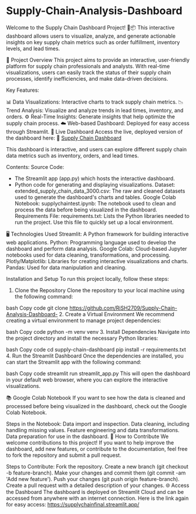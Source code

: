 # Supply-Chain-Analysis-Dashboard
Welcome to the Supply Chain Dashboard Project! 🚚📦 This interactive dashboard allows users to visualize, analyze, and generate actionable insights on key supply chain metrics such as order fulfillment, inventory levels, and lead times.

🌟 Project Overview
This project aims to provide an interactive, user-friendly platform for supply chain professionals and analysts. With real-time visualizations, users can easily track the status of their supply chain processes, identify inefficiencies, and make data-driven decisions.

Key Features:

📊 Data Visualizations: Interactive charts to track supply chain metrics.
📉 Trend Analysis: Visualize and analyze trends in lead times, inventory, and orders.
⚙️ Real-Time Insights: Generate insights that help optimize the supply chain process.
☁️ Web-based Dashboard: Deployed for easy access through Streamlit.
🚀 Live Dashboard
Access the live, deployed version of the dashboard here:
🔗 [Supply Chain Dashboard](https://supplychainfinal.streamlit.app/)

This dashboard is interactive, and users can explore different supply chain data metrics such as inventory, orders, and lead times.

Contents:
Source Code:
- The Streamlit app (app.py) which hosts the interactive dashboard.
- Python code for generating and displaying visualizations.
Dataset:
extended_supply_chain_data_3000.csv: The raw and cleaned datasets used to generate the dashboard's charts and tables.
Google Colab Notebook:
supplychaintest.ipynb: The notebook used to clean and process the data before being visualized in the dashboard.
Requirements File:
requirements.txt: Lists the Python libraries needed to run the project. Use this file to quickly set up a local environment.

🖥️ Technologies Used
Streamlit: A Python framework for building interactive web applications.
Python: Programming language used to develop the dashboard and perform data analysis.
Google Colab: Cloud-based Jupyter notebooks used for data cleaning, transformations, and processing.
Plotly/Matplotlib: Libraries for creating interactive visualizations and charts.
Pandas: Used for data manipulation and cleaning.

Installation and Setup
To run this project locally, follow these steps:

1. Clone the Repository
Clone the repository to your local machine using the following command:

bash
Copy code
git clone https://github.com/RiSH2709/Supply-Chain-Analysis-Dashboard-
2. Create a Virtual Environment
We recommend creating a virtual environment to manage project dependencies:

bash
Copy code
python -m venv venv
3. Install Dependencies
Navigate into the project directory and install the necessary Python libraries:

bash
Copy code
cd supply-chain-dashboard
pip install -r requirements.txt
4. Run the Streamlit Dashboard
Once the dependencies are installed, you can start the Streamlit app with the following command:

bash
Copy code
streamlit run streamlit_app.py
This will open the dashboard in your default web browser, where you can explore the interactive visualizations.

📚 Google Colab Notebook
If you want to see how the data is cleaned and processed before being visualized in the dashboard, check out the Google Colab Notebook.

Steps in the Notebook:
Data import and inspection.
Data cleaning, including handling missing values.
Feature engineering and data transformations.
Data preparation for use in the dashboard.
🔄 How to Contribute
We welcome contributions to this project! If you want to help improve the dashboard, add new features, or contribute to the documentation, feel free to fork the repository and submit a pull request.

Steps to Contribute:
Fork the repository.
Create a new branch (git checkout -b feature-branch).
Make your changes and commit them (git commit -am 'Add new feature').
Push your changes (git push origin feature-branch).
Create a pull request with a detailed description of your changes.
🌐 Access the Dashboard
The dashboard is deployed on Streamlit Cloud and can be accessed from anywhere with an internet connection.
Here is the link again for easy access:
https://supplychainfinal.streamlit.app/


